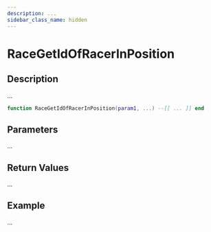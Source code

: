 ```yaml
---
description: ...
sidebar_class_name: hidden
---
```


# RaceGetIdOfRacerInPosition

## Description

...

```lua
function RaceGetIdOfRacerInPosition(param1, ...) --[[ ... ]] end
```

## Parameters

...

## Return Values

...

## Example

...

